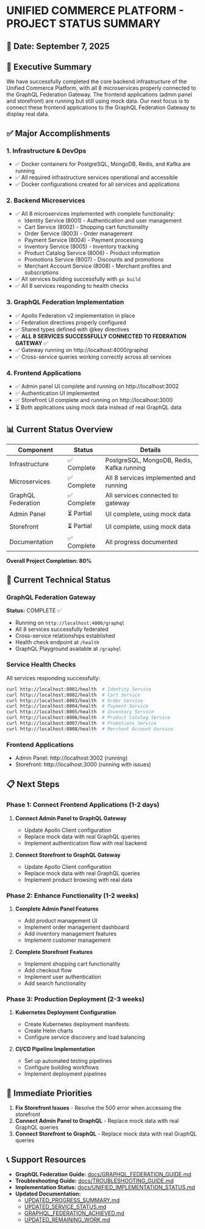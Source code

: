 # UNIFIED COMMERCE PLATFORM - PROJECT STATUS SUMMARY

## 📅 Date: September 7, 2025

## 🎯 Executive Summary

We have successfully completed the core backend infrastructure of the Unified Commerce Platform, with all 8 microservices properly connected to the GraphQL Federation Gateway. The frontend applications (admin panel and storefront) are running but still using mock data. Our next focus is to connect these frontend applications to the GraphQL Federation Gateway to display real data.

## ✅ Major Accomplishments

### 1. Infrastructure & DevOps
- ✅ Docker containers for PostgreSQL, MongoDB, Redis, and Kafka are running
- ✅ All required infrastructure services operational and accessible
- ✅ Docker configurations created for all services and applications

### 2. Backend Microservices
- ✅ All 8 microservices implemented with complete functionality:
  - Identity Service (8001) - Authentication and user management
  - Cart Service (8002) - Shopping cart functionality
  - Order Service (8003) - Order management
  - Payment Service (8004) - Payment processing
  - Inventory Service (8005) - Inventory tracking
  - Product Catalog Service (8006) - Product information
  - Promotions Service (8007) - Discounts and promotions
  - Merchant Account Service (8008) - Merchant profiles and subscriptions
- ✅ All services building successfully with `go build`
- ✅ All 8 services responding to health checks

### 3. GraphQL Federation Implementation
- ✅ Apollo Federation v2 implementation in place
- ✅ Federation directives properly configured
- ✅ Shared types defined with @key directives
- ✅ **ALL 8 SERVICES SUCCESSFULLY CONNECTED TO FEDERATION GATEWAY** ✅
- ✅ Gateway running on http://localhost:4000/graphql
- ✅ Cross-service queries working correctly across all services

### 4. Frontend Applications
- ✅ Admin panel UI complete and running on http://localhost:3002
- ✅ Authentication UI implemented
- ✅ Storefront UI complete and running on http://localhost:3000
- ⏳ Both applications using mock data instead of real GraphQL data

## 📊 Current Status Overview

| Component | Status | Details |
|-----------|--------|---------|
| Infrastructure | ✅ Complete | PostgreSQL, MongoDB, Redis, Kafka running |
| Microservices | ✅ Complete | All 8 services implemented and running |
| GraphQL Federation | ✅ Complete | All services connected to gateway |
| Admin Panel | ⏳ Partial | UI complete, using mock data |
| Storefront | ⏳ Partial | UI complete, using mock data |
| Documentation | ✅ Complete | All progress documented |

**Overall Project Completion: 80%**

## 🔧 Current Technical Status

### GraphQL Federation Gateway
**Status:** COMPLETE ✅
- Running on `http://localhost:4000/graphql`
- All 8 services successfully federated
- Cross-service relationships established
- Health check endpoint at `/health`
- GraphQL Playground available at `/graphql`

### Service Health Checks
All services responding successfully:
```bash
curl http://localhost:8001/health  # Identity Service
curl http://localhost:8002/health  # Cart Service
curl http://localhost:8003/health  # Order Service
curl http://localhost:8004/health  # Payment Service
curl http://localhost:8005/health  # Inventory Service
curl http://localhost:8006/health  # Product Catalog Service
curl http://localhost:8007/health  # Promotions Service
curl http://localhost:8008/health  # Merchant Account Service
```

### Frontend Applications
- Admin Panel: http://localhost:3002 (running)
- Storefront: http://localhost:3000 (running with issues)

## 📋 Next Steps

### Phase 1: Connect Frontend Applications (1-2 days)
1. **Connect Admin Panel to GraphQL Gateway**
   - Update Apollo Client configuration
   - Replace mock data with real GraphQL queries
   - Implement authentication flow with real backend

2. **Connect Storefront to GraphQL Gateway**
   - Update Apollo Client configuration
   - Replace mock data with real GraphQL queries
   - Implement product browsing with real data

### Phase 2: Enhance Functionality (1-2 weeks)
1. **Complete Admin Panel Features**
   - Add product management UI
   - Implement order management dashboard
   - Add inventory management features
   - Implement customer management

2. **Complete Storefront Features**
   - Implement shopping cart functionality
   - Add checkout flow
   - Implement user authentication
   - Add search functionality

### Phase 3: Production Deployment (2-3 weeks)
1. **Kubernetes Deployment Configuration**
   - Create Kubernetes deployment manifests
   - Create Helm charts
   - Configure service discovery and load balancing

2. **CI/CD Pipeline Implementation**
   - Set up automated testing pipelines
   - Configure building workflows
   - Implement deployment pipelines

## 🎯 Immediate Priorities

1. **Fix Storefront Issues** - Resolve the 500 error when accessing the storefront
2. **Connect Admin Panel to GraphQL** - Replace mock data with real GraphQL queries
3. **Connect Storefront to GraphQL** - Replace mock data with real GraphQL queries

## 📞 Support Resources

- **GraphQL Federation Guide:** [docs/GRAPHQL_FEDERATION_GUIDE.md](docs/GRAPHQL_FEDERATION_GUIDE.md)
- **Troubleshooting Guide:** [docs/TROUBLESHOOTING_GUIDE.md](docs/TROUBLESHOOTING_GUIDE.md)
- **Implementation Status:** [docs/UNIFIED_IMPLEMENTATION_STATUS.md](docs/UNIFIED_IMPLEMENTATION_STATUS.md)
- **Updated Documentation:**
  - [UPDATED_PROGRESS_SUMMARY.md](UPDATED_PROGRESS_SUMMARY.md)
  - [UPDATED_SERVICE_STATUS.md](UPDATED_SERVICE_STATUS.md)
  - [GRAPHQL_FEDERATION_ACHIEVED.md](GRAPHQL_FEDERATION_ACHIEVED.md)
  - [UPDATED_REMAINING_WORK.md](UPDATED_REMAINING_WORK.md)